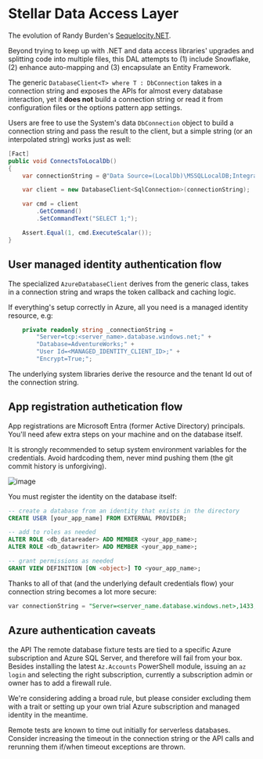 # Stellar Data Access Layer
The evolution of Randy Burden's [Sequelocity.NET](https://github.com/randyburden/Sequelocity.NET).

Beyond trying to keep up with .NET and data access libraries' upgrades and splitting code into multiple files, this DAL attempts to (1) include Snowflake, (2) enhance auto-mapping and (3) encapsulate an Entity Framework.

The generic `DatabaseClient<T> where T : DbConnection` takes in a connection string and exposes the APIs for almost every database interaction, yet it **does not** build a connection string or read it from configuration files or the options pattern app settings.

Users are free to use the System's data `DbConnection` object to build a connection string and pass the result to the client, but a simple string (or an interpolated string) works just as well:

```cs
[Fact] 
public void ConnectsToLocalDb() 
{ 
    var connectionString = @"Data Source=(LocalDb)\MSSQLLocalDB;Integrated Security=True;Initial Catalog=master";

    var client = new DatabaseClient<SqlConnection>(connectionString);

    var cmd = client 
        .GetCommand() 
        .SetCommandText("SELECT 1;"); 

    Assert.Equal(1, cmd.ExecuteScalar()); 
}
```
## User managed identity authentication flow

The specialized `AzureDatabaseClient` derives from the generic class, takes in a connection string and wraps the token callback and caching logic.

If everything's setup correctly in Azure, all you need is a managed identity resource, e.g:

```cs
    private readonly string _connectionString =
        "Server=tcp:<server_name>.database.windows.net;" +
        "Database=AdventureWorks;" +
        "User Id=<MANAGED_IDENTITY_CLIENT_ID>;" +
        "Encrypt=True;";
```

The underlying system libraries derive the resource and the tenant Id out of the connection string.

## App registration authetication flow

App registrations are Microsoft Entra (former Active Directory) principals. You'll need afew extra steps on your machine and on the database itself.

It is strongly recommended to setup system environment variables for the credentials. Avoid hardcoding them, never mind pushing them (the git commit history is unforgiving).

![image](https://github.com/user-attachments/assets/f98484c2-a227-45f6-9f99-7e12e7c46f48)

You must register the identity on the database itself: 
```sql
-- create a database from an identity that exists in the directory
CREATE USER [your_app_name] FROM EXTERNAL PROVIDER;

-- add to roles as needed
ALTER ROLE <db_datareader> ADD MEMBER <your_app_name>;
ALTER ROLE <db_datawriter> ADD MEMBER <your_app_name>;

-- grant permissions as needed
GRANT VIEW DEFINITION [ON <object>] TO <your_app_name>;
```
Thanks to all of that (and the underlying default credentials flow) your connection string becomes a lot more secure:

```sql
var connectionString = "Server=<server_name.database.windows.net>,1433;Initial Catalog=<database_name>;Connect Timeout=30"
```

## Azure authentication caveats
the API
The remote database fixture tests are tied to a specific Azure subscription and Azure SQL Server, and therefore will fail from your box. Besides installing the latest `Az.Accounts` PowerShell module, issuing an `az login` and selecting the right subscription, currently a subscription admin or owner has to add a firewall rule.

We're considering adding a broad rule, but please consider excluding them with a trait or setting up your own trial Azure subscription and managed identity in the meantime.

Remote tests are known to time out initially for serverless databases. Consider increasing the timeout in the connection string or the API calls and rerunning them if/when timeout exceptions are thrown.

